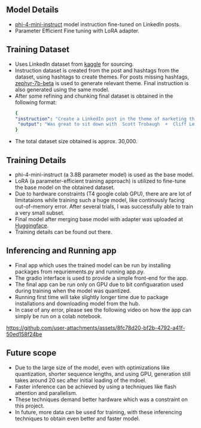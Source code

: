 ## Model Details
* [phi-4-mini-instruct](https://huggingface.co/microsoft/Phi-4-mini-instruct) model instruction fine-tuned on LinkedIn posts.<br>
* Parameter Efficient Fine tuning with LoRA adapter.<br>

## Training Dataset
* Uses LinkedIn dataset from [kaggle](https://www.kaggle.com/datasets/shreyasajal/linkedin-influencers-data) for sourcing.<br>
* Instruction dataset is created from the post and hashtags from the dataset, using hashtags to create themes. For posts missing hashtags, [zephyr-7b-beta](https://huggingface.co/HuggingFaceH4/zephyr-7b-beta) is used to generate relevant theme. Final instruction is also generated using the same model.<br>
* After some refining and chunking final dataset is obtained in the following format:
  ```yaml
  {
  "instruction": "Create a LinkedIn post in the theme of marketing that features a conversation between two individuals discussing a unique and unexpected topic related to marketing. Make it engaging by using a convers",
   "output": "Was great to sit down with  Scott Trobaugh  +  Cliff Lewis  for this chat about Mr. Rogers and  #marketing . So random, I know, but trust me, they're on to something!"
  }
* The total dataset size obtained is approx. 30,000.

## Training Details
* phi-4-mini-instruct (a 3.8B parameter model) is used as the base model.
* LoRA (a parameter-efficient training approach) is utilized to fine-tune the base model on the obtained dataset.
* Due to hardware constraints (T4 google colab GPU), there are are lot of limitataions while training such a huge model, like continously facing out-of-memory error. After several trials, I was successfully able to train a very small subset.
* Final model after merging base model with adapter was uploaded at [Huggingface](https://huggingface.co/SkyR/linkedin-8bit-phi4). 
* Training details can be found out there.

## Inferencing and Running app
* Final app which uses the trained model can be run by installing packages from requriements.py and running app.py.
* The gradio interface is used to provide a simple front-end for the app.
* The final app can be run only on GPU due to bit configuaration used during training when the model was quantized.
* Running first time will take slightly longer time due to package installations and downloading model from the hub.
* In case of any error, please see the following video on how the app can simply be run on a colab notebook.

https://github.com/user-attachments/assets/8fc78d20-bf2b-4792-a41f-50ed158f24be

## Future scope
* Due to the large size of the model, even with optimizations like quantization, shorter sequence lengths, and using GPU, generation still takes around 20 sec after initial loading of the mdoel.
* Faster inference can be achieved by using a techniques like flash attention and parallelism.
* These techniques demand better hardware which was a constraint on this project.
* In future, more data can be used for training, with these inferencing techniques to obtain even better and faster model.

 
  
